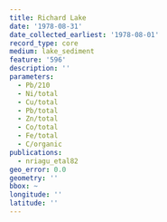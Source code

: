 ```yaml
---
title: Richard Lake
date: '1978-08-31'
date_collected_earliest: '1978-08-01'
record_type: core
medium: lake_sediment
feature: '596'
description: ''
parameters:
  - Pb/210
  - Ni/total
  - Cu/total
  - Pb/total
  - Zn/total
  - Co/total
  - Fe/total
  - C/organic
publications:
  - nriagu_etal82
geo_error: 0.0
geometry: ''
bbox: ~
longitude: ''
latitude: ''
---
```

